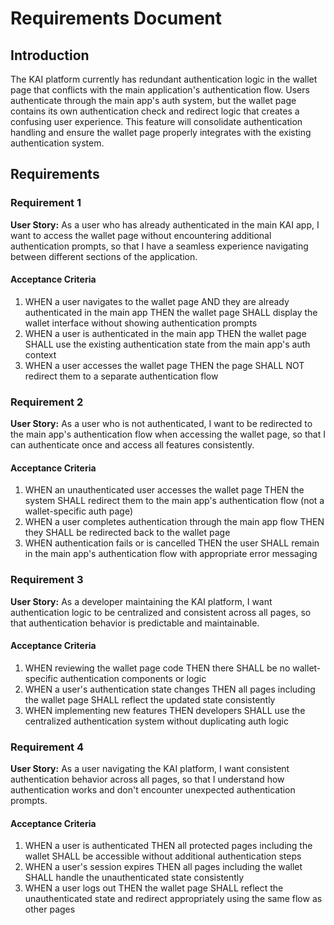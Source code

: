 # Requirements Document

## Introduction

The KAI platform currently has redundant authentication logic in the wallet page that conflicts with the main application's authentication flow. Users authenticate through the main app's auth system, but the wallet page contains its own authentication check and redirect logic that creates a confusing user experience. This feature will consolidate authentication handling and ensure the wallet page properly integrates with the existing authentication system.

## Requirements

### Requirement 1

**User Story:** As a user who has already authenticated in the main KAI app, I want to access the wallet page without encountering additional authentication prompts, so that I have a seamless experience navigating between different sections of the application.

#### Acceptance Criteria

1. WHEN a user navigates to the wallet page AND they are already authenticated in the main app THEN the wallet page SHALL display the wallet interface without showing authentication prompts
2. WHEN a user is authenticated in the main app THEN the wallet page SHALL use the existing authentication state from the main app's auth context
3. WHEN a user accesses the wallet page THEN the page SHALL NOT redirect them to a separate authentication flow

### Requirement 2

**User Story:** As a user who is not authenticated, I want to be redirected to the main app's authentication flow when accessing the wallet page, so that I can authenticate once and access all features consistently.

#### Acceptance Criteria

1. WHEN an unauthenticated user accesses the wallet page THEN the system SHALL redirect them to the main app's authentication flow (not a wallet-specific auth page)
2. WHEN a user completes authentication through the main app flow THEN they SHALL be redirected back to the wallet page
3. WHEN authentication fails or is cancelled THEN the user SHALL remain in the main app's authentication flow with appropriate error messaging

### Requirement 3

**User Story:** As a developer maintaining the KAI platform, I want authentication logic to be centralized and consistent across all pages, so that authentication behavior is predictable and maintainable.

#### Acceptance Criteria

1. WHEN reviewing the wallet page code THEN there SHALL be no wallet-specific authentication components or logic
2. WHEN a user's authentication state changes THEN all pages including the wallet page SHALL reflect the updated state consistently
3. WHEN implementing new features THEN developers SHALL use the centralized authentication system without duplicating auth logic

### Requirement 4

**User Story:** As a user navigating the KAI platform, I want consistent authentication behavior across all pages, so that I understand how authentication works and don't encounter unexpected authentication prompts.

#### Acceptance Criteria

1. WHEN a user is authenticated THEN all protected pages including the wallet SHALL be accessible without additional authentication steps
2. WHEN a user's session expires THEN all pages including the wallet SHALL handle the unauthenticated state consistently
3. WHEN a user logs out THEN the wallet page SHALL reflect the unauthenticated state and redirect appropriately using the same flow as other pages